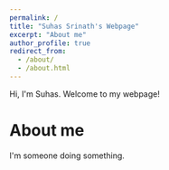 ```yaml
---
permalink: /
title: "Suhas Srinath's Webpage"
excerpt: "About me"
author_profile: true
redirect_from: 
  - /about/
  - /about.html
---
```

Hi, I'm Suhas. Welcome to my webpage!

About me
======
I'm someone doing something.
